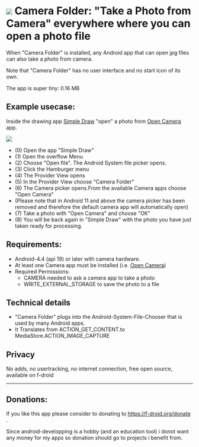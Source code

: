 # ![](https://github.com/k3b/CameraFolder/raw/master/app/src/main/res/drawable/camera_folder.png) Camera Folder: "Take a Photo from Camera" everywhere where you can open a photo file 

When "Camera Folder" is installed, any Android app that can open jpg files can also take a photo from camera.

Note that "Camera Folder" has no user interface and no start icon of its own.

The app is super tiny: 0.16 MB

## Example usecase:

Inside the drawing app [Simple Draw](https://github.com/SimpleMobileTools/Simple-Draw) 
"open" a photo from [Open Camera](https://f-droid.org/en/packages/net.sourceforge.opencamera) app.

![](https://github.com/k3b/CameraFolder/raw/master/fastlane/metadata/android/en-US/images/phoneScreenshots/1-workflow.png)

* (0) Open the app "Simple Draw"
* (1) Open the overflow Menu
* (2) Choose "Open file". The Android System file picker opens.
* (3) Click the Hamburger menu
* (4) The Provider View opens
* (5) In the Provider View choose "Camera Folder"
* (6) The Camera picker opens.From the available Camera apps choose "Open Camera" 
* (Please note that in Android 11 and above the camera picker has been removed and therefore the default camera app will automatically open)
* (7) Take a photo with "Open Camera" and choose "OK" 
* (8) You will be back again in "Simple Draw" with the photo you have just taken ready for processing.    

## Requirements:

* Android-4.4 (api 19) or later with camera hardware.
* At least one Camera app must be installed (i.e. [Open Camera](https://f-droid.org/en/packages/net.sourceforge.opencamera))
* Required Permissions:  
  * CAMERA needed to ask a camera app to take a photo
  * WRITE_EXTERNAL_STORAGE to save the photo to a file

## Technical details

* "Camera Folder" plugs into the Android-System-File-Chooser that is used by many Android apps.
* It Translates from ACTION_GET_CONTENT.to MediaStore.ACTION_IMAGE_CAPTURE
 
## Privacy

No adds, no usertracking, no internet connection, free open source, available on f-droid


-----

## Donations: 

If you like this app please consider to donating to https://f-droid.org/donate .

Since android-developping is a hobby (and an education tool) i donot want any 
money for my apps so donation should go to projects i benefit from.

